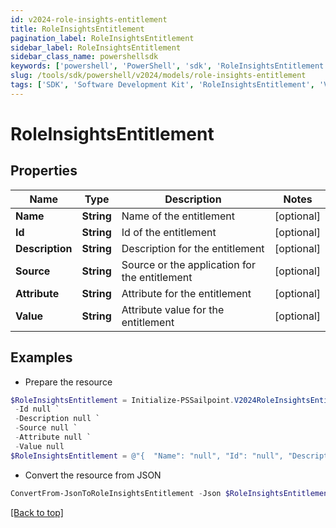 ```yaml
---
id: v2024-role-insights-entitlement
title: RoleInsightsEntitlement
pagination_label: RoleInsightsEntitlement
sidebar_label: RoleInsightsEntitlement
sidebar_class_name: powershellsdk
keywords: ['powershell', 'PowerShell', 'sdk', 'RoleInsightsEntitlement', 'V2024RoleInsightsEntitlement'] 
slug: /tools/sdk/powershell/v2024/models/role-insights-entitlement
tags: ['SDK', 'Software Development Kit', 'RoleInsightsEntitlement', 'V2024RoleInsightsEntitlement']
---
```



# RoleInsightsEntitlement

## Properties

Name | Type | Description | Notes
------------ | ------------- | ------------- | -------------
**Name** | **String** | Name of the entitlement | [optional] 
**Id** | **String** | Id of the entitlement | [optional] 
**Description** | **String** | Description for the entitlement | [optional] 
**Source** | **String** | Source or the application for the entitlement | [optional] 
**Attribute** | **String** | Attribute for the entitlement | [optional] 
**Value** | **String** | Attribute value for the entitlement | [optional] 

## Examples

- Prepare the resource
```powershell
$RoleInsightsEntitlement = Initialize-PSSailpoint.V2024RoleInsightsEntitlement  -Name null `
 -Id null `
 -Description null `
 -Source null `
 -Attribute null `
 -Value null
$RoleInsightsEntitlement = @"{  "Name": "null", "Id": "null", "Description": "null", "Source": "null", "Attribute": "null", "Value": "null" }"@
```

- Convert the resource from JSON
```powershell
ConvertFrom-JsonToRoleInsightsEntitlement -Json $RoleInsightsEntitlement
```


[[Back to top]](#) 

